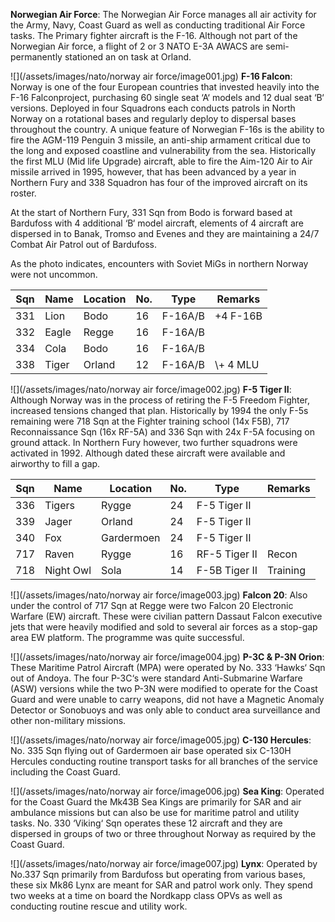 **Norwegian Air Force**: The Norwegian Air Force manages all air activity for the Army, Navy, Coast Guard as well as conducting traditional Air Force tasks. The Primary fighter aircraft is the F-16. Although not part of the Norwegian Air force, a flight of 2 or 3 NATO E-3A AWACS are semi-permanently stationed an on task at Orland.

![](/assets/images/nato/norway air force/image001.jpg) **F-16 Falcon**: Norway is one of the four European countries that invested heavily into the F-16 Falconproject, purchasing 60 single seat ‘A‘ models and 12 dual seat ‘B‘ versions. Deployed in four Squadrons each conducts patrols in North Norway on a rotational bases and regularly deploy to dispersal bases throughout the country. A unique feature of Norwegian F-16s is the ability to fire the AGM-119 Penguin 3 missile, an anti-ship armament critical due to the long and exposed coastline and vulnerability from the sea. Historically the first MLU (Mid life Upgrade) aircraft, able to fire the Aim-120 Air to Air missile arrived in 1995, however, that has been advanced by a year in Northern Fury and 338 Squadron has four of the improved aircraft on its roster.

At the start of Northern Fury, 331 Sqn from Bodo is forward based at Bardufoss with 4 additional ‘B‘ model aircraft, elements of 4 aircraft are dispersed in to Banak, Tromso and Evenes and they are maintaining a 24/7 Combat Air Patrol out of Bardufoss.

As the photo indicates, encounters with Soviet MiGs in northern Norway were not uncommon.

| Sqn | Name  | Location | No. | Type    | Remarks   |
| --- | ----- | -------- | --- | ------- | --------- |
| 331 | Lion  | Bodo     | 16  | F-16A/B | +4 F-16B  |
| 332 | Eagle | Regge    | 16  | F-16A/B |           |
| 334 | Cola  | Bodo     | 16  | F-16A/B |           |
| 338 | Tiger | Orland   | 12  | F-16A/B | \\+ 4 MLU |

![](/assets/images/nato/norway air force/image002.jpg) **F-5 Tiger II**: Although Norway was in the process of retiring the F-5 Freedom Fighter, increased tensions changed that plan. Historically by 1994 the only F-5s remaining were 718 Sqn at the Fighter training school (14x F5B), 717 Reconnaissance Sqn (16x RF-5A) and 336 Sqn with 24x F-5A focusing on ground attack. In Northern Fury however, two further squadrons were activated in 1992. Although dated these aircraft were available and airworthy to fill a gap.

| Sqn | Name      | Location   | No. | Type          | Remarks  |
| --- | --------- | ---------- | --- | ------------- | -------- |
| 336 | Tigers    | Rygge      | 24  | F-5 Tiger II  |          |
| 339 | Jager     | Orland     | 24  | F-5 Tiger II  |          |
| 340 | Fox       | Gardermoen | 24  | F-5 Tiger II  |          |
| 717 | Raven     | Rygge      | 16  | RF-5 Tiger II | Recon    |
| 718 | Night Owl | Sola       | 14  | F-5B Tiger II | Training |

![](/assets/images/nato/norway air force/image003.jpg) **Falcon 20**: Also under the control of 717 Sqn at Regge were two Falcon 20 Electronic Warfare (EW) aircraft. These were civilian pattern Dassaut Falcon executive jets that were heavily modified and sold to several air forces as a stop-gap area EW platform. The programme was quite successful.

![](/assets/images/nato/norway air force/image004.jpg) **P-3C & P-3N Orion**: These Maritime Patrol Aircraft (MPA) were operated by No. 333 ‘Hawks‘ Sqn out of Andoya. The four P-3C‘s were standard Anti-Submarine Warfare (ASW) versions while the two P-3N were modified to operate for the Coast Guard and were unable to carry weapons, did not have a Magnetic Anomaly Detector or Sonobuoys and was only able to conduct area surveillance and other non-military missions.

![](/assets/images/nato/norway air force/image005.jpg) **C-130 Hercules**: No. 335 Sqn flying out of Gardermoen air base operated six C-130H Hercules conducting routine transport tasks for all branches of the service including the Coast Guard.

![](/assets/images/nato/norway air force/image006.jpg) **Sea King**: Operated for the Coast Guard the Mk43B Sea Kings are primarily for SAR and air ambulance missions but can also be use for maritime patrol and utility tasks. No. 330 ‘Viking‘ Sqn operates these 12 aircraft and they are dispersed in groups of two or three throughout Norway as required by the Coast Guard.

![](/assets/images/nato/norway air force/image007.jpg) **Lynx**: Operated by No.337 Sqn primarily from Bardufoss but operating from various bases, these six Mk86 Lynx are meant for SAR and patrol work only. They spend two weeks at a time on board the Nordkapp class OPVs as well as conducting routine rescue and utility work.
